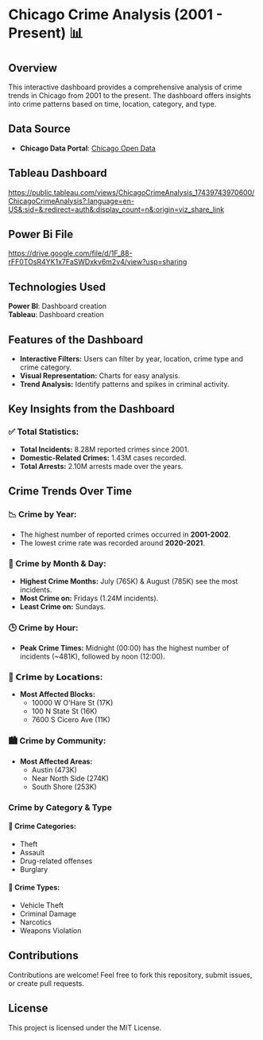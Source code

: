 # Chicago Crime Analysis (2001 - Present) 📊

## Overview
This interactive dashboard provides a comprehensive analysis of crime trends in Chicago from 2001 to the present. The dashboard offers insights into crime patterns based on time, location, category, and type. 


## Data Source
- **Chicago Data Portal**: [Chicago Open Data](https://data.cityofchicago.org)

## Tableau Dashboard 
https://public.tableau.com/views/ChicagoCrimeAnalysis_17439743970600/ChicagoCrimeAnalysis?:language=en-US&:sid=&:redirect=auth&:display_count=n&:origin=viz_share_link

## Power Bi File
https://drive.google.com/file/d/1F_88-rFF0TOsR4YK1x7FaSWDxkv6m2v4/view?usp=sharing

## Technologies Used
**Power BI**: Dashboard creation <br />
**Tableau**: Dashboard creation

## Features of the Dashboard
- **Interactive Filters:** Users can filter by year,  location, crime type and crime category.
- **Visual Representation:** Charts for easy analysis.
- **Trend Analysis:** Identify patterns and spikes in criminal activity.

## Key Insights from the Dashboard

### ✅ Total Statistics:
- **Total Incidents:** 8.28M reported crimes since 2001.
- **Domestic-Related Crimes:** 1.43M cases recorded.
- **Total Arrests:** 2.10M arrests made over the years.

## Crime Trends Over Time

### 📉 Crime by Year:
- The highest number of reported crimes occurred in **2001-2002**.
- The lowest crime rate was recorded around **2020-2021**.

### 📅 Crime by Month & Day:
- **Highest Crime Months:** July (765K) & August (785K) see the most incidents.
- **Most Crime on:** Fridays (1.24M incidents).
- **Least Crime on:** Sundays.

### 🕒 Crime by Hour:
- **Peak Crime Times:** Midnight (00:00) has the highest number of incidents (~481K), followed by noon (12:00).

### 📍 𝗖𝗿𝗶𝗺𝗲 by 𝗟𝗼𝗰𝗮𝘁𝗶𝗼𝗻𝘀:
- **Most Affected Blocks:** 
  - 10000 W O’Hare St (17K)
  - 100 N State St (16K)
  - 7600 S Cicero Ave (11K)

### 🏙️ Crime by Community:
- **Most Affected Areas:** 
  - Austin (473K)
  - Near North Side (274K)
  - South Shore (253K)

### Crime by Category & Type

#### 🔹 Crime Categories:
- Theft
- Assault
- Drug-related offenses
- Burglary

#### 🔹 Crime Types:
- Vehicle Theft
- Criminal Damage
- Narcotics
- Weapons Violation

## Contributions
Contributions are welcome! Feel free to fork this repository, submit issues, or create pull requests.

## License
This project is licensed under the MIT License.
